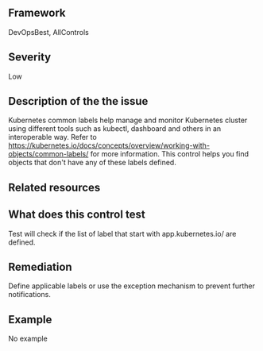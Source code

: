 ## Framework
DevOpsBest, AllControls
 
## Severity
Low

## Description of the the issue
Kubernetes common labels help manage and monitor Kubernetes cluster using different tools such as kubectl, dashboard and others in an interoperable way. Refer to https://kubernetes.io/docs/concepts/overview/working-with-objects/common-labels/ for more information. This control helps you find objects that don't have any of these labels defined.
 
## Related resources

## What does this control test
Test will check if the list of label that start with app.kubernetes.io/ are defined.
 
## Remediation
Define applicable labels or use the exception mechanism to prevent further notifications.
 
## Example
No example
